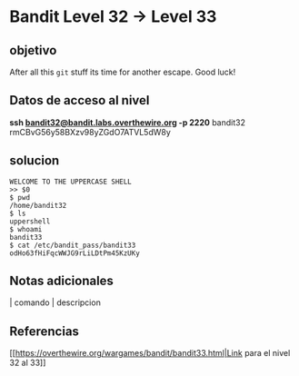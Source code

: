 # Bandit Level 32 -> Level 33



## objetivo
After all this `git` stuff its time for another escape. Good luck!

## Datos de acceso al nivel
**ssh bandit32@bandit.labs.overthewire.org -p 2220**
bandit32
rmCBvG56y58BXzv98yZGdO7ATVL5dW8y

## solucion
```bash()
WELCOME TO THE UPPERCASE SHELL
>> $0
$ pwd
/home/bandit32
$ ls
uppershell
$ whoami
bandit33
$ cat /etc/bandit_pass/bandit33
odHo63fHiFqcWWJG9rLiLDtPm45KzUKy
```

## Notas adicionales
| comando | descripcion


## Referencias
[[https://overthewire.org/wargames/bandit/bandit33.html|Link para el nivel 32 al 33]]

